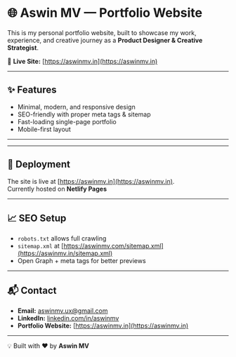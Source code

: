 # 🌐 Aswin MV — Portfolio Website

This is my personal portfolio website, built to showcase my work, experience, and creative journey as a **Product Designer & Creative Strategist**.  

🔗 **Live Site:** [https://aswinmv.in](https://aswinmv.in)

---

## ✨ Features
- Minimal, modern, and responsive design  
- SEO-friendly with proper meta tags & sitemap  
- Fast-loading single-page portfolio  
- Mobile-first layout  

---

---

## 🚀 Deployment
The site is live at [https://aswinmv.in](https://aswinmv.in).  
Currently hosted on **Netlify Pages**  

---

## 📈 SEO Setup
- `robots.txt` allows full crawling  
- `sitemap.xml` at [https://aswinmv.com/sitemap.xml](https://aswinmv.in/sitemap.xml)  
- Open Graph + meta tags for better previews  

---

## 📬 Contact
- **Email:** aswinmv.ux@gmail.com  
- **LinkedIn:** [linkedin.com/in/aswinmv](#)  
- **Portfolio Website:** [https://aswinmv.in](https://aswinmv.in)  

---

💡 Built with ❤️ by **Aswin MV**

